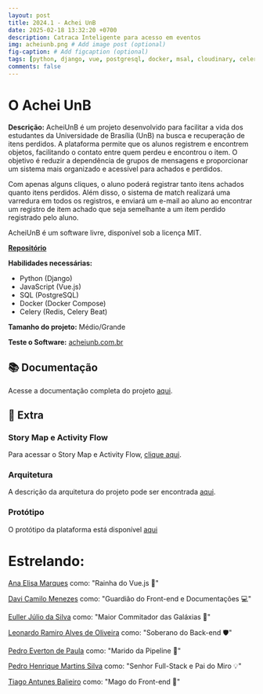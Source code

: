```yaml
---
layout: post
title: 2024.1 - Achei UnB
date: 2025-02-18 13:32:20 +0700
description: Catraca Inteligente para acesso em eventos
img: acheiunb.png # Add image post (optional)
fig-caption: # Add figcaption (optional)
tags: [python, django, vue, postgresql, docker, msal, cloudinary, celery]
comments: false
---
```


# O Achei UnB

**Descrição:** AcheiUnB é um projeto desenvolvido para facilitar a vida dos estudantes da Universidade de Brasília (UnB) na busca e recuperação de itens perdidos. A plataforma permite que os alunos registrem e encontrem objetos, facilitando o contato entre quem perdeu e encontrou o item. O objetivo é reduzir a dependência de grupos de mensagens e proporcionar um sistema mais organizado e acessível para achados e perdidos.

Com apenas alguns cliques, o aluno poderá registrar tanto itens achados quanto itens perdidos. Além disso, o sistema de match realizará uma varredura em todos os registros, e enviará um e-mail ao aluno ao encontrar um registro de item achado que seja semelhante a um item perdido registrado pelo aluno.


AcheiUnB é um software livre, disponível sob a licença MIT.

[**Repositório**](https://github.com/unb-mds/2024-2-AcheiUnB)

**Habilidades necessárias:**

- Python (Django)
- JavaScript (Vue.js)
- SQL (PostgreSQL)
- Docker (Docker Compose)
- Celery (Redis, Celery Beat)


**Tamanho do projeto:** Médio/Grande

**Teste o Software:** [acheiunb.com.br](acheiunb.com.br)


## 📚 Documentação

Acesse a documentação completa do projeto [aqui](https://unb-mds.github.io/2024-2-AcheiUnB/).

## 📎 Extra

### Story Map e Activity Flow

Para acessar o Story Map e Activity Flow, [clique aqui](https://miro.com/app/board/uXjVLKTcaY4=/?share_link_id=775702257830).

### Arquitetura

A descrição da arquitetura do projeto pode ser encontrada [aqui](https://www.figma.com/board/ai5E0akKD2yDr9FfnW9k4l/Prot%C3%B3tipo-de-Arquitetura?node-id=0-1&t=19ErTsypFap1Nvl9-1).

### Protótipo

O protótipo da plataforma está disponível [aqui](https://www.figma.com/proto/balBSne5eGu1mDpKqEW7ey/Prot%C3%B3tipo-AcheiUnb?node-id=510-209&node-type=canvas&t=otBLAgrQGhcfPYhL-1&scaling=scale-down&content-scaling=fixed&page-id=510%3A207&start)


# Estrelando:

[Ana Elisa Marques](https://github.com/anaelisaramos) como: "Rainha do Vue.js 👑"

[Davi Camilo Menezes](https://github.com/DaviCamilo23) como: "Guardião do Front-end e Documentações 💻"

[Euller Júlio da Silva](https://github.com/potatoyz908) como: "Maior Commitador das Galáxias 🚀"

[Leonardo Ramiro Alves de Oliveira](https://github.com/leoramiroo) como: "Soberano do Back-end 🛡️"

[Pedro Everton de Paula](https://github.com/pedroeverton217) como: "Marido da Pipeline 🔧"

[Pedro Henrique Martins Silva](https://github.com/314dro) como: "Senhor Full-Stack e Pai do Miro 💡"

[Tiago Antunes Balieiro](https://github.com/TiagoBalieiro) como: "Mago do Front-end 🧙"